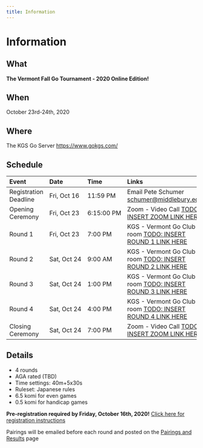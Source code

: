 ```yaml
---
title: Information
---
```


# Information

## What
__The Vermont Fall Go Tournament - 2020 Online Edition!__

## When
October 23rd-24th, 2020

## Where
The KGS Go Server https://www.gokgs.com/

## Schedule

| Event | Date | Time | Links |
| :--- | :--- | :--- | :--- |
|Registration Deadline | Fri,&#160;Oct&#160;16 | 11:59&#160;PM| Email Pete Schumer [schumer@middlebury.edu](mailto:schumer@middlebury.edu) |
|Opening Ceremony | Fri,&#160;Oct&#160;23 | 6:15:00&#160;PM | Zoom - Video Call [TODO: INSERT ZOOM LINK HERE](/) |
|Round 1 | Fri,&#160;Oct&#160;23 | 7:00&#160;PM | KGS - Vermont Go Club room [TODO: INSERT ROUND 1 LINK HERE](/) |
|Round 2 | Sat,&#160;Oct&#160;24 | 9:00&#160;AM | KGS - Vermont Go Club room [TODO: INSERT ROUND 2 LINK HERE](/) |
|Round 3 | Sat,&#160;Oct&#160;24 | 1:00&#160;PM | KGS - Vermont Go Club room [TODO: INSERT ROUND 3 LINK HERE](/) |
|Round 4 | Sat,&#160;Oct&#160;24 | 4:00&#160;PM | KGS - Vermont Go Club room [TODO: INSERT ROUND 4 LINK HERE](/) |
|Closing Ceremony | Sat,&#160;Oct&#160;24 | 7:00&#160;PM| Zoom - Video Call [TODO: INSERT ZOOM LINK HERE](/) |


## Details
- 4 rounds
- AGA rated (TBD)
- Time settings: 40m+5x30s
- Ruleset: Japanese rules
- 6.5 komi for even games
- 0.5 komi for handicap games

__Pre-registration required by Friday, October 16th, 2020!__
[Click here for registration instructions]({{site.baseurl}}/registration)

Pairings will be emailed before each round and posted on the [Pairings and Results]({{site.baseurl}}/pairings) page
